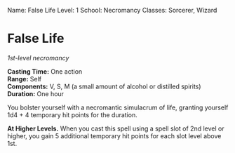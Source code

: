 Name: False Life
Level: 1
School: Necromancy
Classes: Sorcerer, Wizard

# False Life
_1st-level necromancy_

**Casting Time:** One action    
**Range:** Self    
**Components:** V, S, M (a small amount of alcohol or distilled spirits)    
**Duration:** One hour 

You bolster yourself with a necromantic simulacrum of life, granting yourself 1d4 + 4 temporary hit points for the duration. 

**At Higher Levels.** When you cast this spell using a spell slot of 2nd level or higher, you gain 5 additional temporary hit points for each slot level above 1st.